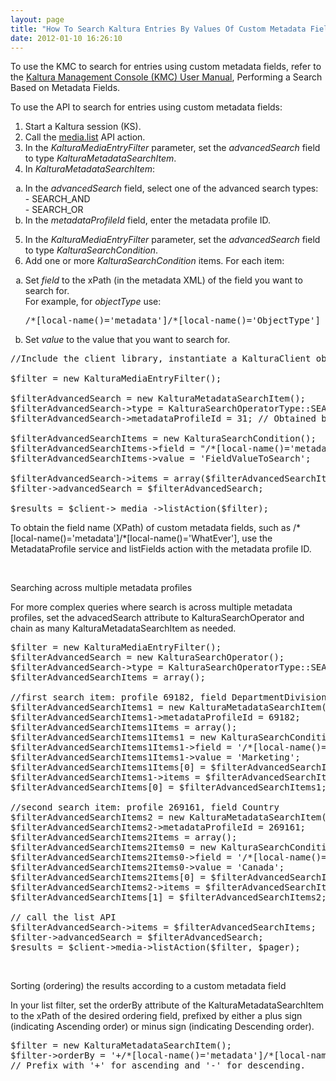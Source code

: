```yaml
---
layout: page
title: "How To Search Kaltura Entries By Values Of Custom Metadata Fields Using The API"
date: 2012-01-10 16:26:10
---
```


<p class="mce-note-graphic">
  To use the KMC to search for entries using custom metadata fields, refer to the <a href="http://knowledge.kaltura.com/sites/default/files/Kaltura_Management_Console_%28KMC%29_User_Manual_2.pdf">Kaltura Management Console (KMC) User Manual</a>, Performing a Search Based on Metadata Fields.
</p>

<p class="mce-procedure">
  To use the API to search for entries using custom metadata fields:
</p>

1.  Start a Kaltura session (KS).
2.  <span>Call the <a href="http://www.kaltura.com/api_v3/testmeDoc/index.php?service=media&action=list">media.list</a> API action.</span>
3.  In the *KalturaMediaEntryFilter* parameter, set the *advancedSearch* field to type *KalturaMetadataSearchItem*.
4.  In *KalturaMetadataSearchItem*: 
<ol style="list-style-type: lower-alpha;">
  <li>
    In the <em>advancedSearch</em> field, select one of the advanced search types: <br />- SEARCH_AND<br />- SEARCH_OR
  </li>
  <li>
    In the <em>metadataProfileId</em> field, enter the metadata profile ID.
  </li>
</ol>

5.  In the *KalturaMediaEntryFilter* parameter, set the *advancedSearch* field to type *KalturaSearchCondition*.
6.  Add one or more *KalturaSearchCondition* items. For each item:
<ol style="list-style-type: lower-alpha;">
  <li>
    Set <em>field</em> to the xPath (in the metadata XML) of the field you want to search for. <br />For example, for <em>objectType</em> use:<br /><pre class="brush: as3;fontsize: 100; first-line: 1; ">/*[local-name()='metadata']/*[local-name()='ObjectType']</pre>
  </li>
  
  <li>
    Set <em>value</em> to the value that you want to search for.
  </li>
</ol>

<pre class="brush: php;fontsize: 100; first-line: 1; ">//Include the client library, instantiate a KalturaClient object and create a valid Kaltura Session.

$filter = new KalturaMediaEntryFilter();

$filterAdvancedSearch = new KalturaMetadataSearchItem();
$filterAdvancedSearch-&gt;type = KalturaSearchOperatorType::SEARCH_OR;
$filterAdvancedSearch-&gt;metadataProfileId = 31; // Obtained by calling metadataProfile service and getting the profile ID

$filterAdvancedSearchItems = new KalturaSearchCondition();
$filterAdvancedSearchItems-&gt;field = "/*[local-name()='metadata']/*[local-name()='FieldName']"; // Replace FieldName with the name obtained by calling metadataProfile service and showing defined fields
$filterAdvancedSearchItems-&gt;value = 'FieldValueToSearch';

$filterAdvancedSearch-&gt;items = array($filterAdvancedSearchItems);
$filter-&gt;advancedSearch = $filterAdvancedSearch;

$results = $client-&gt; media -&gt;listAction($filter);</pre>

<p class="mce-note-graphic">
  To obtain the field name (XPath) of custom metadata fields, such as /*[local-name()='metadata']/*[local-name()='WhatEver'], use the MetadataProfile service and listFields <span>action with the metadata profile ID.</span>
</p>

 

<p class="mce-heading-2">
  Searching across multiple metadata profiles
</p>

For more complex queries where search is across multiple metadata profiles, set the advacedSearch attribute to KalturaSearchOperator and chain as many KalturaMetadataSearchItem as needed.

<pre class="brush: php;fontsize: 100; first-line: 1; ">$filter = new KalturaMediaEntryFilter();
$filterAdvancedSearch = new KalturaSearchOperator();
$filterAdvancedSearch-&gt;type = KalturaSearchOperatorType::SEARCH_AND;
$filterAdvancedSearchItems = array();

//first search item: profile 69182, field DepartmentDivision
$filterAdvancedSearchItems1 = new KalturaMetadataSearchItem();
$filterAdvancedSearchItems1-&gt;metadataProfileId = 69182;
$filterAdvancedSearchItems1Items = array();
$filterAdvancedSearchItems1Items1 = new KalturaSearchCondition();
$filterAdvancedSearchItems1Items1-&gt;field = '/*[local-name()=\'metadata\']/*[local-name()=\'DepartmentDivision\']';
$filterAdvancedSearchItems1Items1-&gt;value = 'Marketing';
$filterAdvancedSearchItems1Items[0] = $filterAdvancedSearchItems1Items1;
$filterAdvancedSearchItems1-&gt;items = $filterAdvancedSearchItems1Items;
$filterAdvancedSearchItems[0] = $filterAdvancedSearchItems1;

//second search item: profile 269161, field Country
$filterAdvancedSearchItems2 = new KalturaMetadataSearchItem();
$filterAdvancedSearchItems2-&gt;metadataProfileId = 269161;
$filterAdvancedSearchItems2Items = array();
$filterAdvancedSearchItems2Items0 = new KalturaSearchCondition();
$filterAdvancedSearchItems2Items0-&gt;field = '/*[local-name()=\'metadata\']/*[local-name()=\'Country\']';
$filterAdvancedSearchItems2Items0-&gt;value = 'Canada';
$filterAdvancedSearchItems2Items[0] = $filterAdvancedSearchItems2Items0;
$filterAdvancedSearchItems2-&gt;items = $filterAdvancedSearchItems2Items;
$filterAdvancedSearchItems[1] = $filterAdvancedSearchItems2;

// call the list API
$filterAdvancedSearch-&gt;items = $filterAdvancedSearchItems;
$filter-&gt;advancedSearch = $filterAdvancedSearch;
$results = $client-&gt;media-&gt;listAction($filter, $pager);</pre>

<p class="p1">
   
</p>

<p class="p1 mce-heading-2">
  Sorting (ordering) the results according to a custom metadata field
</p>

<p class="p1">
  In your list filter, set the orderBy attribute of the KalturaMetadataSearchItem to the xPath of the desired ordering field, prefixed by either a plus sign (indicating Ascending order) or minus sign (indicating Descending order).
</p>

<pre class="brush: php;fontsize: 100; first-line: 1; ">$filter = new KalturaMetadataSearchItem();
$filter-&gt;orderBy = '+/*[local-name()='metadata']/*[local-name()='FieldName']'; //replace FieldName with the system name of the field to order by.
// Prefix with '+' for ascending and '-' for descending.</pre>

<p class="p2">
   
</p>